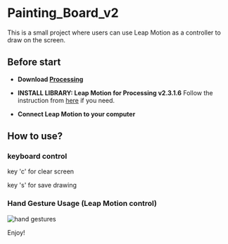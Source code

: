 # Painting_Board_v2

This is a small project where users can use Leap Motion as a controller to draw on the screen.

## Before start

* **Download [Processing](https://processing.org/)**
  
* **INSTALL LIBRARY: Leap Motion for Processing v2.3.1.6**
  Follow the instruction from [here](https://github.com/nok/leap-motion-processing#license) if you need.

* **Connect Leap Motion to your computer**


## How to use?

### keyboard control

key 'c' for clear screen

key 's' for save drawing

### Hand Gesture Usage (Leap Motion control)

![hand gestures](https://github.com/Zavier-SE/Painting_Board/blob/master/instruction.png)


Enjoy!
